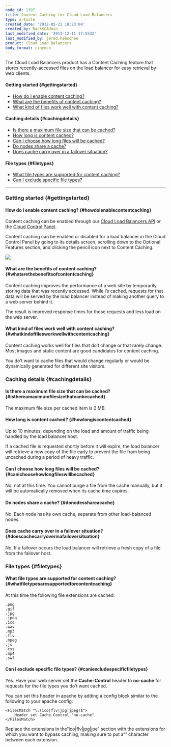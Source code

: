 ```yaml
---
node_id: 1397
title: Content Caching for Cloud Load Balancers
type: article
created_date: '2012-05-21 18:23:04'
created_by: RackKCAdmin
last_modified_date: '2013-12-11 17:5532'
last_modified_by: jered.heeschen
product: Cloud Load Balancers
body_format: tinymce
---
```


The Cloud Load Balancers product has a Content Caching feature that
stores recently-accessed files on the load balancer for easy retrieval
by web clients.

#### Getting started {#gettingstarted}

-   [How do I enable content caching?](#howenable)
-   [What are the benefits of content caching?](#benefits)
-   [What kind of files work well with content caching?](#workwell)

#### Caching details {#cachingdetails}

-   [Is there a maximum file size that can be cached?](#maxsize)
-   [How long is content cached?](#ttl)
-   [Can I choose how long files will be cached?](#purge)
-   [Do nodes share a cache?](#share)
-   [Does cache carry over in a failover situation?](#failover)

#### File types {#filetypes}

-   [What file types are supported for content caching?](#filetypes)
-   [Can I exclude specific file types?](#nocache)

* * * * *

### Getting started {#gettingstarted}

#### How do I enable content caching? {#howdoienablecontentcaching}

Content caching can be enabled through our [Cloud Load Balancers
API](http://docs.rackspace.com/loadbalancers/api/v1.0/clb-devguide/content/index.html) or
the [Cloud Control Panel](https://mycloud.rackspace.com).

Content caching can be enabled or disabled for a load balancer in the
Cloud Control Panel by going to its details screen, scrolling down to
the Optional Features section, and clicking the pencil icon next to
Content Caching.

![](/knowledge_center/sites/default/files/field/image/lbcontentcache.png)

#### What are the benefits of content caching? {#whatarethebenefitsofcontentcaching}

Content caching improves the performance of a web site by temporarily
storing data that was recently accessed. While i&rsquo;s cached, requests for
that data will be served by the load balancer instead of making another
query to a web server behind it.

The result is improved response times for those requests and less load
on the web server.

#### What kind of files work well with content caching? {#whatkindoffilesworkwellwithcontentcaching}

Content caching works well for files that do&rsquo;t change or that rarely
change. Most images and static content are good candidates for content
caching.

You do&rsquo;t want to cache files that would change regularly or would be
dynamically generated for different site visitors.

### Caching details {#cachingdetails}

#### Is there a maximum file size that can be cached? {#isthereamaximumfilesizethatcanbecached}

The maximum file size per cached item is 2 MB.

#### How long is content cached? {#howlongiscontentcached}

Up to 10 minutes, depending on the load and amount of traffic being
handled by the load balancer host.

If a cached file is requested shortly before it will expire, the load
balancer will retrieve a new copy of the file early to prevent the file
from being uncached during a period of heavy traffic.

#### Can I choose how long files will be cached? {#canichoosehowlongfileswillbecached}

No, not at this time. You cannot purge a file from the cache manually,
but it will be automatically removed when its cache time expires.

#### Do nodes share a cache? {#donodesshareacache}

No. Each node has its own cache, separate from other load-balanced
nodes.

#### Does cache carry over in a failover situation? {#doescachecarryoverinafailoversituation}

No. If a failover occurs the load balancer will retrieve a fresh copy of
a file from the failover host.

### File types {#filetypes}

#### What file types are supported for content caching? {#whatfiletypesaresupportedforcontentcaching}

At this time the following file extensions are cached:

    .png
    .gif
    .jpg
    .jpeg
    .ico
    .wav
    .mp3
    .flv
    .mpeg
    .js
    .css
    .mp4
    .swf

#### Can I exclude specific file types? {#caniexcludespecificfiletypes}

Yes. Have your web server set the **Cache-Control** header to
**no-cache** for requests for the file types you do&rsquo;t want cached.

You can set this header in apache by adding a config block similar to
the following to your apache config:

    <FilesMatch "\.(ico|flv|jpg|jpeg)$">
        Header set Cache-Control "no-cache"
    </FilesMatch>

Replace the extensions in the&ldquo;ico|flv|jpg|jpe&rdquo; section with the
extensions for which you want to bypass caching, making sure to put a&ldquo;&rdquo; character between each extension.

